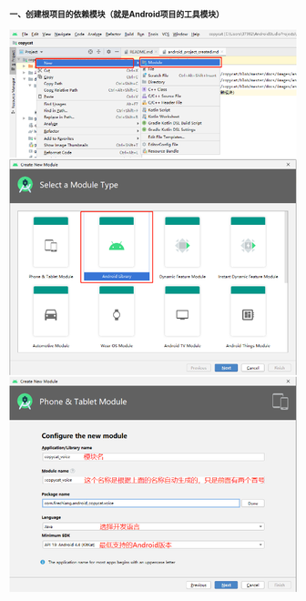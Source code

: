 #### 一、创建根项目的依赖模块（就是Android项目的工具模块）
![image](https://github.com/firechiang/copycat/blob/master/docs/images/android_module_create01.png)
![image](https://github.com/firechiang/copycat/blob/master/docs/images/android_module_create02-1.png)
![image](https://github.com/firechiang/copycat/blob/master/docs/images/android_module_create03.png)